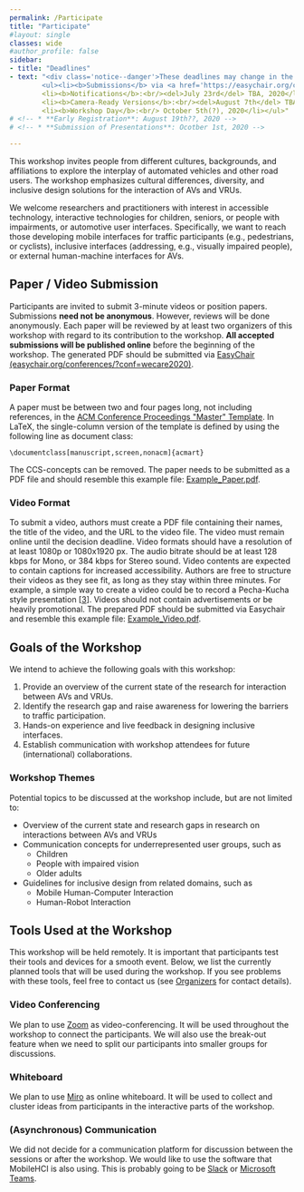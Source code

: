 ```yaml
---
permalink: /Participate
title: "Participate"
#layout: single
classes: wide
#author_profile: false
sidebar:
- title: "Deadlines"
- text: "<div class='notice--danger'>These deadlines may change in the future due to this workshop going virtual!</div>
        <ul><li><b>Submissions</b> via <a href='https://easychair.org/conferences/?conf=wecare2020' target='_blank'>EasyChair</a>:<br/> <del>July 2nd</del> August 6th, 2020, <a href="https://www.timeanddate.com/countdown/generic?iso=20200806T235959&p0=3926&msg=WeCARe+Submission+Deadline&font=sanserif&csz=1" target="_blank">anywhere on earth</a>.</li>
        <li><b>Notifications</b>:<br/><del>July 23rd</del> TBA, 2020</li>
        <li><b>Camera-Ready Versions</b>:<br/><del>August 7th</del> TBA, 2020</li>
        <li><b>Workshop Day</b>:<br/> October 5th(?), 2020</li></ul>"
# <!-- * **Early Registration**: August 19th??, 2020 -->
# <!-- * **Submission of Presentations**: Ocotber 1st, 2020 -->

---
```


This workshop invites people from different cultures, backgrounds, and affiliations to explore the interplay of automated vehicles and other road users. 
The workshop emphasizes cultural differences, diversity, and inclusive design solutions for the interaction of AVs and VRUs. 
<!-- The organizers will be available throughout the sessions to support participants during the activities. An overview of the schedule is presented on the left sidebar.  -->
We welcome researchers and practitioners with interest in accessible technology, interactive technologies for children, seniors, or people with impairments, or automotive user interfaces. Specifically, we want to reach those developing mobile interfaces for traffic participants (e.g., pedestrians, or cyclists), inclusive interfaces (addressing, e.g., visually impaired people), or external human-machine interfaces for AVs. 
<!-- We will reach out to the community via social media channels (e.g., Twitter, Facebook, or LinkedIn), mailing lists (e.g., GI, or ACM SIGCHI), and at the AutomotiveUI conference. We expect to have 15 to 20 attendees.  -->

## Paper / Video Submission
Participants are invited to submit 3-minute videos or position papers. 
Submissions **need not be anonymous**. However, reviews will be done anonymously. Each paper will be reviewed by at least two organizers of this workshop with regard to its contribution to the workshop. **All accepted submissions will be published online** before the beginning of the workshop. 
The generated PDF should be submitted via [EasyChair (easychair.org/conferences/?conf=wecare2020)](https://easychair.org/conferences/?conf=wecare2020). 

### Paper Format 
A paper must be between two and four pages long, not including references, in the [ACM Conference Proceedings "Master" Template](https://www.acm.org/publications/taps/word-template-workflow). 
In LaTeX, the single-column version of the template is defined by using the following line as document class: 
```
\documentclass[manuscript,screen,nonacm]{acmart}
```
The CCS-concepts can be removed. 
The paper needs to be submitted as a PDF file and should resemble this example file: [Example_Paper.pdf](/assets/ACM_Conference_Proceedings_Example.pdf).

### Video Format
To submit a video, authors must create a PDF file containing their names, the title of the video, and the URL to the video file. 
The video must remain online until the decision deadline. 
Video formats should have a resolution of at least 1080p or 1080x1920 px. 
The audio bitrate should be at least 128 kbps for Mono, or 384 kbps for Stereo sound. 
Video contents are expected to contain captions for increased accessibility. 
Authors are free to structure their videos as they see fit, as long as they stay within three minutes. 
For example, a simple way to create a video could be to record a Pecha-Kucha style presentation [[3](/References/#ref3)]. 
Videos should not contain advertisements or be heavily promotional. 
The prepared PDF should be submitted via Easychair and resemble this example file: [Example_Video.pdf](/assets/Video_Example.pdf).

## Goals of the Workshop
We intend to achieve the following goals with this workshop:
1.	Provide an overview of the current state of the research for interaction between AVs and VRUs.
2.	Identify the research gap and raise awareness for lowering the barriers to traffic participation.
3.	Hands-on experience and live feedback in designing inclusive interfaces.
4.	Establish communication with workshop attendees for future (international) collaborations.

### Workshop Themes
Potential topics to be discussed at the workshop include, but are not limited to: 
* Overview of the current state and research gaps in research on interactions between AVs and VRUs 
* Communication concepts for underrepresented user groups, such as
  * Children 
  * People with impaired vision
  * Older adults
* Guidelines for inclusive design from related domains, such as
  * Mobile Human-Computer Interaction
  * Human-Robot Interaction 

## Tools Used at the Workshop
This workshop will be held remotely. It is important that participants test their tools and devices for a smooth event. 
Below, we list the currently planned tools that will be used during the workshop. 
If you see problems with these tools, feel free to contact us (see [Organizers](/Organizers) for contact details). 

### Video Conferencing
We plan to use [Zoom](https://zoom.us/) as video-conferencing. It will be used throughout the workshop to connect the participants. We will also use the break-out feature when we need to split our participants into smaller groups for discussions. 

### Whiteboard 
We plan to use [Miro](https://miro.com/) as online whiteboard. 
It will be used to collect and cluster ideas from participants in the interactive parts of the workshop. 

### (Asynchronous) Communication
We did not decide for a communication platform for discussion between the sessions or after the workshop. We would like to use the software that MobileHCI is also using. This is probably going to be [Slack](https://slack.com/) or [Microsoft Teams](https://www.microsoft.com/en-us/microsoft-365/microsoft-teams/). 
